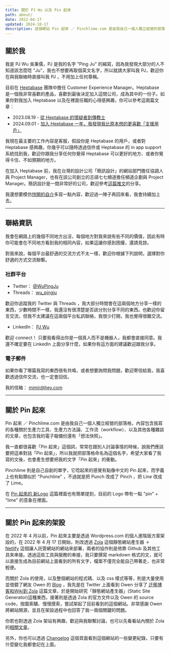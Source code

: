 ```yaml
---
title: 關於 PJ Wu 以及 Pin 起來
path: about/
date: 2022-04-17
updated: 2024-10-17
description: 這個網站 Pin 起來 ／ Pinchlime.com 是由我自己一個人獨立經營的部落格，主要是拿來放我寫的各種關於生產力工具、生產力方法論、工作流（workflow）、以及其他各種雜談的文章。
---
```


## 關於我

我是 PJ Wu 吳秉儒，PJ 是我的名字 "Ping Ju" 的縮寫，因為我發現大部分的人不知道該怎麼唸 "Ju"，我也不想要再取個英文名字，所以就請大家叫我 PJ，歡迎你在與我聯絡時直接叫我 PJ ，不用加上任何尊稱。

目前在 [Heptabase](https://get.heptabase.com/pinchlime) 團隊中擔任 Customer Experience Manager。Heptabase 是一個我非常喜歡的產品，喜歡到最後決定加入這間公司，成為其中的一份子。如果你對我加入 Heptabase 以及在裡面任職的心得感興趣，你可以參考這兩篇文章：

- 2023.08.19 - [從 Heptabase 的懷疑者到傳教士](@/newsletters/29-from-a-heptabase-doubter-to-a-missionary.md)
- 2024.09.01 - [加入 Heptabase 一年，我發現我比原本想的更喜歡「支援用戶」](@/blog/my-first-year-in-heptabase.md)

我現在最主要的工作內容是客服，假設你是 Heptabase 的用戶，或者對 Heptabase 感興趣，你幾乎可以隨時透過信件或 Heptabase 的 in app support 系統找到我，歡迎你跟我分享任何你覺得 Heptabase 可以更好的地方、或者你覺得卡住、不如預期的地方。

在加入 Heptabase 前，我在台灣的設計公司「簡訊設計」的網站部門擔任協調人與 Project Manager，也有在該公司創立的志祺七七頻道擔任頻道企劃與 Project Manager。簡訊設計是一間非常好的公司，歡迎參考[這篇推文](https://twitter.com/WuPingJu/status/1686395947600039936)的分享。

我還想要模仿[愷開的自介](https://me.kalan.dev/)多寫一點內容，歡迎過一陣子再回來看，我會持續加上去。

---

## 聯絡資訊

我會在網路上的幾個不同地方出沒，每個地方對我來說有些不同的價值，因此有時你可能會在不同地方看到我的相同內容，如果這讓你感到困擾，還請見諒。

對我來說，每個平台最舒適的交流方式不太一樣，歡迎你根據下列說明，選擇對你舒適的方式交流聯繫。

### 社群平台

- Twitter： [@WuPingJu](https://twitter.com/WuPingJu)
- Threads： [wu_pingju](https://www.threads.net/@wu_pingju)

歡迎你追蹤我的 Twitter 與 Threads ，我大部分時間會在這兩個地方分享一樣的東西，少數時間不一樣，我還沒有很清楚是否該分別分享不同的東西。也歡迎你留言交流，但我不太建議在這兩個平台私訊聯絡，我很少打開，我也覺得很難交流。

- LinkedIn： [PJ Wu](https://www.linkedin.com/in/wupingju/)

歡迎 connect！ 只要我看得出你是一個真人而不是機器人，我都會直接同意。我還不確定要在 LinkedIn 上面分享什麼，如果你有這方面的建議歡迎跟我分享。

### 電子郵件

如果你看了哪篇我寫的東西很有共鳴，或者想要詢問我問題，歡迎寄信給我，我喜歡透過信件交流，也一定會回信。

我的信箱： mimir@hey.com


---

## 關於 Pin 起來

Pin 起來 ／ Pinchlime.com 是由我自己一個人獨立經營的部落格，內容包含我寫的各種關於生產力工具、生產力方法論、工作流（workflow）、以及其他各種雜談的文章，也包含我的電子報備份還有「想法快照」。

我一直都很喜歡「Pin 起來」這個詞，常常在跟別人討論事情的時候，說我們應該要把這串對話「Pin 起來」，所以我就把部落格命名為這個名字，希望大家看了我寫的文後，也會產生想要把我的文字「Pin 起來」的衝動。

Pinchlime 則是自己自創的單字，它唸起來的感覺有點像中文的 Pin 起來，而字義上也有點類似於 "Punchline" ，不過就是把 Punch 改成了 Pinch ，把 Line 改成了 Lime。

在 [Pin 起來的 新Logo](@/blog/the-new-logo-of-pinchlime.md) 這篇裡面也有簡單提到，目前的 Logo 帶有一點 "pin" + "lime" 的意象在裡面。

---

## 關於 Pin 起來的架設

在 2022 年 4 月以前，Pin 起來主要是透過 Wordpress.com 的個人進階版方案架設的，在 2022 年 4 月 17 日開始，則改透過 [Zola](https://www.getzola.org/) 這個靜態網站產生器 ＋ [Netlify](https://www.netlify.com/) 這個讓人託管網站的網站來部署，兩者的協作則是倚靠 Github 及其他工具來串接。透過這些工具與服務的串接，我只要撰寫 markdown 格式的文，就可以直接生成為目前網站上面看到的所有文字，檔案不僅完全能自己帶著走，也非常輕便。

而關於 Zola 的使用，以及整個網站的程式碼、以及 css 樣式等等，則是大量使用並借鏡了網友 Owen 的 [Blog](https://www.owenyoung.com/) ，我先是在 Twitter 上面看到 Owen 分享了 [迁移博客和Wiki到 Zola](https://www.owenyoung.com/blog/migrate-to-zola/) 這篇文章，於是開始研究「靜態網站產生器」(Static Site Generator)這種東西，接著則是透過 Zola 的官方文件以及 Owen 的 source code，按圖索驥、慢慢摸索，嘗試架起了目前看到的這個網站。非常感謝 Owen 將網站開源，並且在架設過程中也回答了我一兩個關鍵的問題。

你若也對透過 Zola 架站有興趣，歡迎與我聯繫討論，也可以先看看站內關於 Zola 的[相關文章](/tags/zola)。

另外，你也可以透過 [Changelog](/changelog) 這個頁面看到這個網站的一些變更紀錄，只要有什麼變化我都會記在上面。